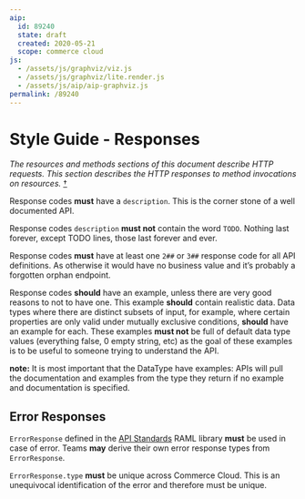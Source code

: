 ```yaml
---
aip:
  id: 89240
  state: draft
  created: 2020-05-21
  scope: commerce cloud
js:
  - /assets/js/graphviz/viz.js
  - /assets/js/graphviz/lite.render.js
  - /assets/js/aip/aip-graphviz.js
permalink: /89240
---
```


# Style Guide - Responses

_The resources and methods sections of this document describe HTTP requests. This section describes the HTTP responses to method invocations on resources._ [†](https://github.com/raml-org/raml-spec/blob/master/versions/raml-10/raml-10.md#the-root-of-the-document)  
  
Response codes **must** have a `description`. This is the corner stone of a well documented API.  
  
Response codes `description` **must not** contain the word `TODO`. Nothing last forever, except TODO lines, those last forever and ever.  
  
Response codes **must** have at least one `2##` or `3##` response code for all API definitions. As otherwise it would have no business value and it’s probably a forgotten orphan endpoint.  
  
Response codes **should** have an example, unless there are very good reasons to not to have one. This example **should** contain realistic data. Data types where there are distinct subsets of input, for example, where certain properties are only valid under mutually exclusive conditions, **should** have an example for each. These examples **must not** be full of default data type values (everything false, 0 empty string, etc) as the goal of these examples is to be useful to someone trying to understand the API.  
  
**note:** It is most important that the DataType have examples: APIs will pull the documentation and examples from the type they return if no example and documentation is specified.

## Error Responses

`ErrorResponse` defined in the [API Standards](https://anypoint.mulesoft.com/exchange/893f605e-10e2-423a-bdb4-f952f56eb6d8/api-standards/) RAML library **must** be used in case of error. Teams **may** derive their own error response types from `ErrorResponse`.  
  
`ErrorResponse.type` **must** be unique across Commerce Cloud. This is an unequivocal identification of the error and therefore must be unique.

